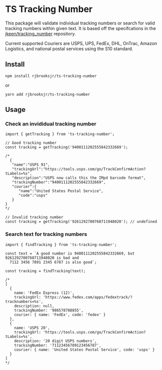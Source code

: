 # TS Tracking Number
This package will validate individual tracking numbers or search for valid tracking numbers within given text. It is based off the specifcations in the [jkeen/tracking_number](https://github.com/jkeen/tracking_number) repository.

Current supported Couriers are USPS, UPS, FedEx, DHL, OnTrac, Amazon Logistics, and national postal services using the S10 standard.

## Install
`npm install rjbrooksjr/ts-tracking-number`

or

`yarn add rjbrooksjr/ts-tracking-number`

## Usage

### Check an invididual tracking number
```
import { getTracking } from 'ts-tracking-number';

// Good tracking number
const tracking = getTracking('9400111202555842332669');

/*
  {
   "name":"USPS 91",
   "trackingUrl":"https://tools.usps.com/go/TrackConfirmAction?tLabels=%s",
   "description":"USPS now calls this the IMpd barcode format",
   "trackingNumber":"9400111202555842332669",
   "courier":{
      "name":"United States Postal Service",
      "code":"usps"
   }
}
*/

// Invalid tracking number
const tracking = getTracking('9261292700768711948020'); // undefined

```

### Search text for tracking numbers
```
import { findTracking } from 'ts-tracking-number';

const text = `A good number is 9400111202555842332669, but 9261292700768711948020 is bad and
  7112 3456 7891 2345 6787 is also good`;

const tracking = findTracking(text);

/*
[
  {
    name: 'FedEx Express (12)',
    trackingUrl: 'https://www.fedex.com/apps/fedextrack/?tracknumbers=%s',
    description: null,
    trackingNumber: '986578788855',
    courier: { name: 'FedEx', code: 'fedex' }
  },
  {
    name: 'USPS 20',
    trackingUrl: 'https://tools.usps.com/go/TrackConfirmAction?tLabels=%s',
    description: '20 digit USPS numbers',
    trackingNumber: '71123456789123456787',
    courier: { name: 'United States Postal Service', code: 'usps' }
  }
]
*/

```